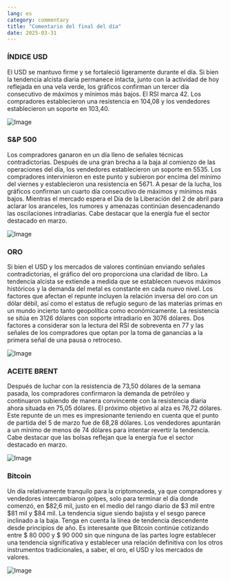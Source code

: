```yaml
---
lang: es
category: commentary
title: "Comentario del final del día"
date: 2025-03-31
---
```


### ÍNDICE USD

El USD se mantuvo firme y se fortaleció ligeramente durante el día. Si bien la tendencia alcista diaria permanece intacta, junto con la actividad de hoy reflejada en una vela verde, los gráficos confirman un tercer día consecutivo de máximos y mínimos más bajos. El RSI marca 42. Los compradores establecieron una resistencia en 104,08 y los vendedores establecieron un soporte en 103,40. 

![Image](https://markleighedu.github.io/img/Mar-2025/31-Mar-2025/usdindex.jpg)

### S&P 500

Los compradores ganaron en un día lleno de señales técnicas contradictorias. Después de una gran brecha a la baja al comienzo de las operaciones del día, los vendedores establecieron un soporte en 5535. Los compradores intervinieron en este punto y subieron por encima del mínimo del viernes y establecieron una resistencia en 5671. A pesar de la lucha, los gráficos confirman un cuarto día consecutivo de máximos y mínimos más bajos. Mientras el mercado espera el Día de la Liberación del 2 de abril para aclarar los aranceles, los rumores y amenazas continúan desencadenando las oscilaciones intradiarias. Cabe destacar que la energía fue el sector destacado en marzo.

![Image](https://markleighedu.github.io/img/Mar-2025/31-Mar-2025/sp500.jpg)

### ORO

Si bien el USD y los mercados de valores continúan enviando señales contradictorias, el gráfico del oro proporciona una claridad de libro. La tendencia alcista se extiende a medida que se establecen nuevos máximos históricos y la demanda del metal es constante en cada nuevo nivel. Los factores que afectan el repunte incluyen la relación inversa del oro con un dólar débil, así como el estatus de refugio seguro de las materias primas en un mundo incierto tanto geopolítica como económicamente. La resistencia se sitúa en 3126 dólares con soporte intradiario en 3076 dólares. Dos factores a considerar son la lectura del RSI de sobreventa en 77 y las señales de los compradores que optan por la toma de ganancias a la primera señal de una pausa o retroceso. 

![Image](https://markleighedu.github.io/img/Mar-2025/31-Mar-2025/gold.jpg)

### ACEITE BRENT

Después de luchar con la resistencia de 73,50 dólares de la semana pasada, los compradores confirmaron la demanda de petróleo y continuaron subiendo de manera convincente con la resistencia diaria ahora situada en 75,05 dólares. El próximo objetivo al alza es 76,72 dólares. Este repunte de un mes es impresionante teniendo en cuenta que el punto de partida del 5 de marzo fue de 68,28 dólares. Los vendedores apuntarán a un mínimo de menos de 74 dólares para intentar revertir la tendencia. Cabe destacar que las bolsas reflejan que la energía fue el sector destacado en marzo. 

![Image](https://markleighedu.github.io/img/Mar-2025/31-Mar-2025/brentoil.jpg)

### Bitcoin

Un día relativamente tranquilo para la criptomoneda, ya que compradores y vendedores intercambiaron golpes, solo para terminar el día donde comenzó, en $82,6 mil, justo en el medio del rango diario de $3 mil entre $81 mil y $84 mil. La tendencia sigue siendo bajista y el sesgo parece inclinado a la baja. Tenga en cuenta la línea de tendencia descendente desde principios de año. Es interesante que Bitcoin continúe cotizando entre $ 80 000 y $ 90 000 sin que ninguna de las partes logre establecer una tendencia significativa y establecer una relación definitiva con los otros instrumentos tradicionales, a saber, el oro, el USD y los mercados de valores.

![Image](https://markleighedu.github.io/img/Mar-2025/31-Mar-2025/bitcoin.jpg)

